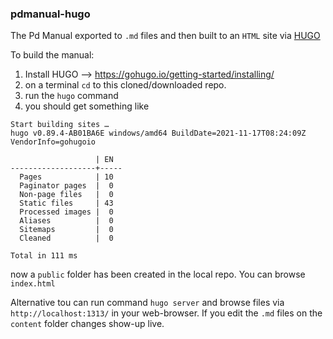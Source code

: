### pdmanual-hugo

The Pd Manual exported to `.md` files and then built to an `HTML` site via [HUGO](https://gohugo.io/)

To build the manual:

1. Install HUGO --> https://gohugo.io/getting-started/installing/
1. on a terminal `cd` to this cloned/downloaded repo.
1. run the `hugo` command
1. you should get something like

```
Start building sites …
hugo v0.89.4-AB01BA6E windows/amd64 BuildDate=2021-11-17T08:24:09Z VendorInfo=gohugoio

                   | EN
-------------------+-----
  Pages            | 10
  Paginator pages  |  0
  Non-page files   |  0
  Static files     | 43
  Processed images |  0
  Aliases          |  0
  Sitemaps         |  0
  Cleaned          |  0

Total in 111 ms
```
now a `public` folder has been created in the local repo. You can browse `index.html`

Alternative tou can run command `hugo server` and browse files via `http://localhost:1313/` in your web-browser. If you edit the `.md` files on the `content` folder changes show-up live.

